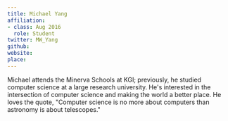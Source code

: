 ```yaml
---
title: Michael Yang
affiliation:
- class: Aug 2016
  role: Student
twitter: MW_Yang
github: 
website: 
place: 
---
```

Michael attends the Minerva Schools at KGI; previously, he studied computer science at a large research university. He's interested in the intersection of computer science and making the world a better place. He loves the quote, "Computer science is no more about computers than astronomy is about telescopes."